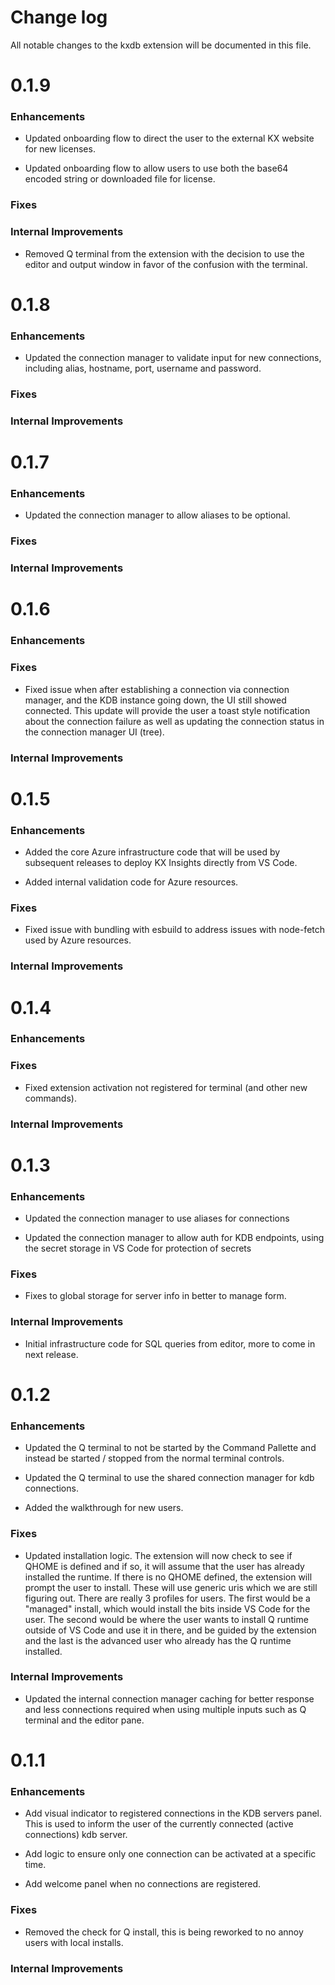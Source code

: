 # Change log

All notable changes to the kxdb extension will be documented in this file.

# 0.1.9

### Enhancements

- Updated onboarding flow to direct the user to the external KX website for new licenses.

- Updated onboarding flow to allow users to use both the base64 encoded string or downloaded file for license.

### Fixes

### Internal Improvements

- Removed Q terminal from the extension with the decision to use the editor and output window in favor of the confusion with the terminal.

# 0.1.8

### Enhancements

- Updated the connection manager to validate input for new connections, including alias, hostname, port, username and password.

### Fixes

### Internal Improvements

# 0.1.7

### Enhancements

- Updated the connection manager to allow aliases to be optional.

### Fixes

### Internal Improvements

# 0.1.6

### Enhancements

### Fixes

- Fixed issue when after establishing a connection via connection manager, and the KDB instance going down, the UI still showed connected. This update will provide the user a toast style notification about the connection failure as well as updating the connection status in the connection manager UI (tree).

### Internal Improvements

# 0.1.5

### Enhancements

- Added the core Azure infrastructure code that will be used by subsequent releases to deploy KX Insights directly from VS Code.

- Added internal validation code for Azure resources.

### Fixes

- Fixed issue with bundling with esbuild to address issues with node-fetch used by Azure resources.

### Internal Improvements

# 0.1.4

### Enhancements

### Fixes

- Fixed extension activation not registered for terminal (and other new commands).

### Internal Improvements

# 0.1.3

### Enhancements

- Updated the connection manager to use aliases for connections

- Updated the connection manager to allow auth for KDB endpoints, using the secret storage in VS Code for protection of secrets

### Fixes

- Fixes to global storage for server info in better to manage form.

### Internal Improvements

- Initial infrastructure code for SQL queries from editor, more to come in next release.

# 0.1.2

### Enhancements

- Updated the Q terminal to not be started by the Command Pallette and instead be started / stopped from the normal terminal controls.

- Updated the Q terminal to use the shared connection manager for kdb connections.

- Added the walkthrough for new users.

### Fixes

- Updated installation logic. The extension will now check to see if QHOME is defined and if so, it will assume that the user has already installed the runtime. If there is no QHOME defined, the extension will prompt the user to install. These will use generic uris which we are still figuring out. There are really 3 profiles for users. The first would be a "managed" install, which would install the bits inside VS Code for the user. The second would be where the user wants to install Q runtime outside of VS Code and use it in there, and be guided by the extension and the last is the advanced user who already has the Q runtime installed.

### Internal Improvements

- Updated the internal connection manager caching for better response and less connections required when using multiple inputs such as Q terminal and the editor pane.

# 0.1.1

### Enhancements

- Add visual indicator to registered connections in the KDB servers panel. This is used to inform the user of the currently connected (active connections) kdb server.

- Add logic to ensure only one connection can be activated at a specific time.

- Add welcome panel when no connections are registered.

### Fixes

- Removed the check for Q install, this is being reworked to no annoy users with local installs.

### Internal Improvements
